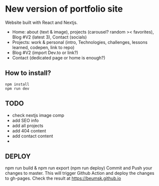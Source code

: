 # New version of portfolio site

Website built with React and Nextjs.

- Home: about (text & image), projects (carousel? random >< favorites), Blog #V2 (latest 3), Contact (socials)
- Projects: work & personal (intro, Technologies, challenges, lessons learned, codepen, link to repo)
- Blog #V2 (import Dev.to or link?)
- Contact (dedicated page or home is enough?)

## How to install?

```
npm install
npm run dev
```

## TODO

- check nextjs image comp
- add SEO info
- add all projects
- add 404 content
- add contact content
-

## DEPLOY

npm run build & npm run export (npm run deploy)
Commit and Push your changes to master.
This will trigger Github Action and deploy the changes to gh-pages.
Check the result at https://beumsk.github.io
